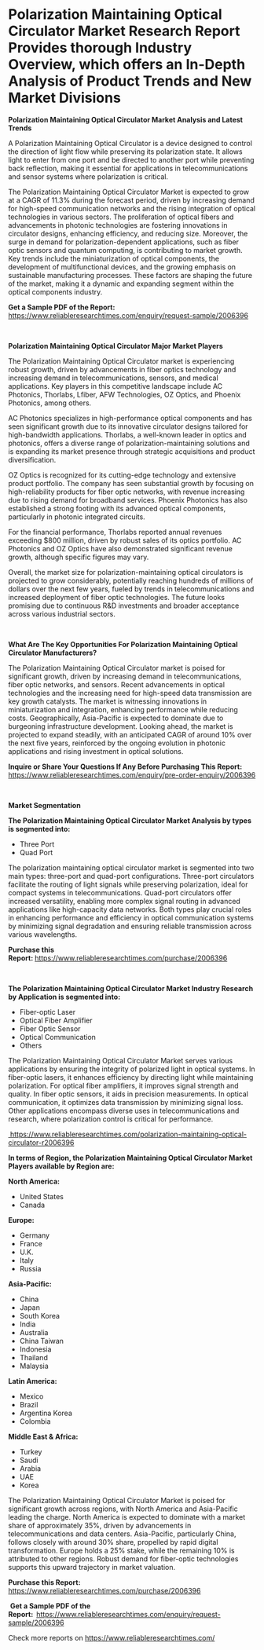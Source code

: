 <p><h1>Polarization Maintaining Optical Circulator Market Research Report Provides thorough Industry Overview, which offers an In-Depth Analysis of Product Trends and New Market Divisions</h1></p><p><strong>Polarization Maintaining Optical Circulator Market Analysis and Latest Trends</strong></p>
<p><p>A Polarization Maintaining Optical Circulator is a device designed to control the direction of light flow while preserving its polarization state. It allows light to enter from one port and be directed to another port while preventing back reflection, making it essential for applications in telecommunications and sensor systems where polarization is critical.</p><p>The Polarization Maintaining Optical Circulator Market is expected to grow at a CAGR of 11.3% during the forecast period, driven by increasing demand for high-speed communication networks and the rising integration of optical technologies in various sectors. The proliferation of optical fibers and advancements in photonic technologies are fostering innovations in circulator designs, enhancing efficiency, and reducing size. Moreover, the surge in demand for polarization-dependent applications, such as fiber optic sensors and quantum computing, is contributing to market growth. Key trends include the miniaturization of optical components, the development of multifunctional devices, and the growing emphasis on sustainable manufacturing processes. These factors are shaping the future of the market, making it a dynamic and expanding segment within the optical components industry.</p></p>
<p><strong>Get a Sample PDF of the Report:&nbsp;</strong> <a href="https://www.reliableresearchtimes.com/enquiry/request-sample/2006396?utm_campaign=2931&utm_medium=2&utm_source=Github&utm_content=ia&utm_term=10042025&utm_id=polarization-maintaining-optical-circulator">https://www.reliableresearchtimes.com/enquiry/request-sample/2006396</a></p>
<p>&nbsp;</p>
<p><strong>Polarization Maintaining Optical Circulator Major Market Players</strong></p>
<p><p>The Polarization Maintaining Optical Circulator market is experiencing robust growth, driven by advancements in fiber optics technology and increasing demand in telecommunications, sensors, and medical applications. Key players in this competitive landscape include AC Photonics, Thorlabs, Lfiber, AFW Technologies, OZ Optics, and Phoenix Photonics, among others.</p><p>AC Photonics specializes in high-performance optical components and has seen significant growth due to its innovative circulator designs tailored for high-bandwidth applications. Thorlabs, a well-known leader in optics and photonics, offers a diverse range of polarization-maintaining solutions and is expanding its market presence through strategic acquisitions and product diversification.</p><p>OZ Optics is recognized for its cutting-edge technology and extensive product portfolio. The company has seen substantial growth by focusing on high-reliability products for fiber optic networks, with revenue increasing due to rising demand for broadband services. Phoenix Photonics has also established a strong footing with its advanced optical components, particularly in photonic integrated circuits.</p><p>For the financial performance, Thorlabs reported annual revenues exceeding $800 million, driven by robust sales of its optics portfolio. AC Photonics and OZ Optics have also demonstrated significant revenue growth, although specific figures may vary.</p><p>Overall, the market size for polarization-maintaining optical circulators is projected to grow considerably, potentially reaching hundreds of millions of dollars over the next few years, fueled by trends in telecommunications and increased deployment of fiber optic technologies. The future looks promising due to continuous R&D investments and broader acceptance across various industrial sectors.</p></p>
<p>&nbsp;</p>
<p><strong>What Are The Key Opportunities For Polarization Maintaining Optical Circulator Manufacturers?</strong></p>
<p><p>The Polarization Maintaining Optical Circulator market is poised for significant growth, driven by increasing demand in telecommunications, fiber optic networks, and sensors. Recent advancements in optical technologies and the increasing need for high-speed data transmission are key growth catalysts. The market is witnessing innovations in miniaturization and integration, enhancing performance while reducing costs. Geographically, Asia-Pacific is expected to dominate due to burgeoning infrastructure development. Looking ahead, the market is projected to expand steadily, with an anticipated CAGR of around 10% over the next five years, reinforced by the ongoing evolution in photonic applications and rising investment in optical solutions.</p></p>
<p><strong>Inquire or Share Your Questions If Any Before Purchasing This Report:</strong> <a href="https://www.reliableresearchtimes.com/enquiry/pre-order-enquiry/2006396?utm_campaign=2931&utm_medium=2&utm_source=Github&utm_content=ia&utm_term=10042025&utm_id=polarization-maintaining-optical-circulator">https://www.reliableresearchtimes.com/enquiry/pre-order-enquiry/2006396</a></p>
<p>&nbsp;</p>
<p><strong>Market Segmentation</strong></p>
<p><strong>The Polarization Maintaining Optical Circulator Market Analysis by types is segmented into:</strong></p>
<p><ul><li>Three Port</li><li>Quad Port</li></ul></p>
<p><p>The polarization maintaining optical circulator market is segmented into two main types: three-port and quad-port configurations. Three-port circulators facilitate the routing of light signals while preserving polarization, ideal for compact systems in telecommunications. Quad-port circulators offer increased versatility, enabling more complex signal routing in advanced applications like high-capacity data networks. Both types play crucial roles in enhancing performance and efficiency in optical communication systems by minimizing signal degradation and ensuring reliable transmission across various wavelengths.</p></p>
<p><strong>Purchase this Report:&nbsp;</strong><a href="https://www.reliableresearchtimes.com/purchase/2006396?utm_campaign=2931&utm_medium=2&utm_source=Github&utm_content=ia&utm_term=10042025&utm_id=polarization-maintaining-optical-circulator">https://www.reliableresearchtimes.com/purchase/2006396</a></p>
<p>&nbsp;</p>
<p><strong>The Polarization Maintaining Optical Circulator Market Industry Research by Application is segmented into:</strong></p>
<p><ul><li>Fiber-optic Laser</li><li>Optical Fiber Amplifier</li><li>Fiber Optic Sensor</li><li>Optical Communication</li><li>Others</li></ul></p>
<p><p>The Polarization Maintaining Optical Circulator Market serves various applications by ensuring the integrity of polarized light in optical systems. In fiber-optic lasers, it enhances efficiency by directing light while maintaining polarization. For optical fiber amplifiers, it improves signal strength and quality. In fiber optic sensors, it aids in precision measurements. In optical communication, it optimizes data transmission by minimizing signal loss. Other applications encompass diverse uses in telecommunications and research, where polarization control is critical for performance.</p></p>
<p><a href="https://www.reliableresearchtimes.com/polarization-maintaining-optical-circulator-r2006396?utm_campaign=2931&utm_medium=2&utm_source=Github&utm_content=ia&utm_term=10042025&utm_id=polarization-maintaining-optical-circulator">&nbsp;https://www.reliableresearchtimes.com/polarization-maintaining-optical-circulator-r2006396</a></p>
<p><strong>In terms of Region, the Polarization Maintaining Optical Circulator Market Players available by Region are:</strong></p>
<p>
    <p> <strong> North America: </strong>
        <ul>
            <li>United States</li>
            <li>Canada</li>
        </ul>
        </p> 
    <p> <strong> Europe: </strong>
        <ul>
            <li>Germany</li>
            <li>France</li>
            <li>U.K.</li>
            <li>Italy</li>
            <li>Russia</li>
        </ul>
        </p> 
    <p> <strong> Asia-Pacific: </strong>
        <ul>
            <li>China</li>
            <li>Japan</li>
            <li>South Korea</li>
            <li>India</li>
            <li>Australia</li>
            <li>China Taiwan</li>
            <li>Indonesia</li>
            <li>Thailand</li>
            <li>Malaysia</li>
        </ul>
        </p> 
    <p> <strong> Latin America: </strong>
        <ul>
            <li>Mexico</li>
            <li>Brazil</li>
            <li>Argentina Korea</li>
            <li>Colombia</li>
        </ul>
        </p> 
    <p> <strong> Middle East & Africa: </strong>
        <ul>
            <li>Turkey</li>
            <li>Saudi</li>
            <li>Arabia</li>
            <li>UAE</li>
            <li>Korea</li>
        </ul>
    </p>
    </p>
<p><p>The Polarization Maintaining Optical Circulator Market is poised for significant growth across regions, with North America and Asia-Pacific leading the charge. North America is expected to dominate with a market share of approximately 35%, driven by advancements in telecommunications and data centers. Asia-Pacific, particularly China, follows closely with around 30% share, propelled by rapid digital transformation. Europe holds a 25% stake, while the remaining 10% is attributed to other regions. Robust demand for fiber-optic technologies supports this upward trajectory in market valuation.</p></p>
<p><strong>Purchase this Report: </strong><a href="https://www.reliableresearchtimes.com/purchase/2006396?utm_campaign=2931&utm_medium=2&utm_source=Github&utm_content=ia&utm_term=10042025&utm_id=polarization-maintaining-optical-circulator">https://www.reliableresearchtimes.com/purchase/2006396</a></p>
<p>&nbsp;<strong>Get a Sample PDF of the Report:&nbsp;&nbsp;</strong><a href="https://www.reliableresearchtimes.com/enquiry/request-sample/2006396?utm_campaign=2931&utm_medium=2&utm_source=Github&utm_content=ia&utm_term=10042025&utm_id=polarization-maintaining-optical-circulator">https://www.reliableresearchtimes.com/enquiry/request-sample/2006396</a></p>
<p><strong></strong></p>
<p>Check more reports on <a href="https://www.reliableresearchtimes.com/?utm_campaign=2931&utm_medium=2&utm_source=Github&utm_content=ia&utm_term=10042025&utm_id=polarization-maintaining-optical-circulator">https://www.reliableresearchtimes.com/</a></p>